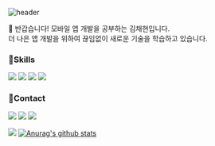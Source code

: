 ![header](https://capsule-render.vercel.app/api?type=waving&color=FAED7D&&fontColor=000000&height=250&section=header&text=welcome&desc=ChaeHyun's%20GitHub&descSize=23&descAlignY=55&fontAlignY=40&fontSize=70&descAlign=55)  
  
👋 반갑습니다! 모바일 앱 개발을 공부하는 김채현입니다.  
더 나은 앱 개발을 위하여 끊임없이 새로운 기술을 학습하고 있습니다.

  
### 💪Skills  
<img src="https://img.shields.io/badge/React Native-61DAFB?style=for-the-badge&logo=React&logoColor=white"> <img src="https://img.shields.io/badge/JavaScript-F7DF1E?style=for-the-badge&logo=JavaScript&logoColor=white"> <img src="https://img.shields.io/badge/HTML-E34F26?style=for-the-badge&logo=HTML5&logoColor=white"> <img src="https://img.shields.io/badge/CSS-1572B6?style=for-the-badge&logo=CSS3&logoColor=white"> 
      
### 🤝Contact
<a href="https://chyunlog.tistory.com/" target="_blank"><img src="https://img.shields.io/badge/Tech Blog-000000?style=for-the-badge&logo=Tistory&logoColor=white"></a> <a href="https://www.notion.so/kimchaehyun/Mobile-App-Developer-415bbd3ed25b4abf8d64b7bb54499c06?pvs=4" target="_blank"><img src="https://img.shields.io/badge/Portfolio-000000?style=for-the-badge&logo=Notion&logoColor=white"></a> <a href="mailto:chyun1750@gmail.com" target="_blank"><img src="https://img.shields.io/badge/chyun1750@gmail.com-EA4335?style=for-the-badge&logo=Gmail&logoColor=white"></a>
  
<img src="https://github-readme-stats.vercel.app/api/top-langs/?username=ChaeHyun-Kim&layout=compact"> [![Anurag's github stats](https://github-readme-stats.vercel.app/api?username=ChaeHyun-Kim)](https://github.com/anuraghazra/github-readme-stats) 
